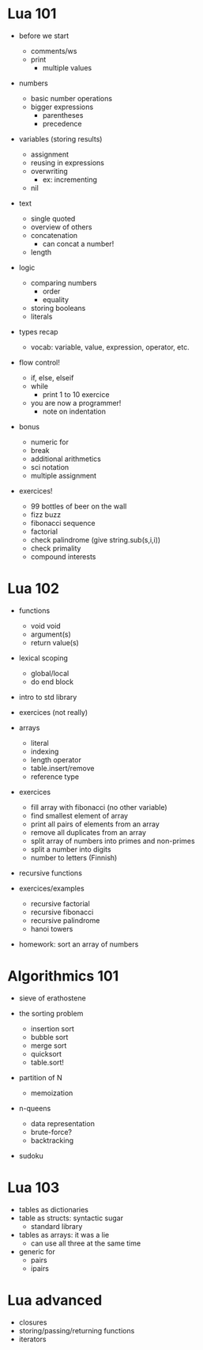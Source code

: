 Lua 101
=======

- before we start
	- comments/ws
	- print
		- multiple values
- numbers
	- basic number operations
	- bigger expressions
		- parentheses
		- precedence
- variables (storing results)
	- assignment
	- reusing in expressions
	- overwriting
		- ex: incrementing
	- nil
- text
	- single quoted
	- overview of others
	- concatenation
		- can concat a number!
	- length
- logic
	- comparing numbers
		- order
		- equality
	- storing booleans
	- literals
- types recap
	- vocab: variable, value, expression, operator, etc.
- flow control!
	- if, else, elseif
	- while
		- print 1 to 10 exercice
	- you are now a programmer!
		- note on indentation
- bonus
	- numeric for
	- break
	- additional arithmetics
	- sci notation
	- multiple assignment

- exercices!
	- 99 bottles of beer on the wall
	- fizz buzz
	- fibonacci sequence
	- factorial
	- check palindrome (give string.sub(s,i,i))
	- check primality
	- compound interests

Lua 102
=======

- functions
	- void void
	- argument(s)
	- return value(s)
- lexical scoping
	- global/local
	- do end block
- intro to std library
- exercices (not really)

- arrays
	- literal
	- indexing
	- length operator
	- table.insert/remove
	- reference type

- exercices
	- fill array with fibonacci (no other variable)
	- find smallest element of array
	- print all pairs of elements from an array
	- remove all duplicates from an array
	- split array of numbers into primes and non-primes
	- split a number into digits
	- number to letters (Finnish)

- recursive functions
- exercices/examples
	- recursive factorial
	- recursive fibonacci
	- recursive palindrome
	- hanoi towers

- homework: sort an array of numbers

Algorithmics 101
================

- sieve of erathostene
- the sorting problem
	- insertion sort
	- bubble sort
	- merge sort
	- quicksort
	- table.sort!

- partition of N
	- memoization

- n-queens
	- data representation
	- brute-force?
	- backtracking

- sudoku

Lua 103
=======

- tables as dictionaries
- table as structs: syntactic sugar
	- standard library
- tables as arrays: it was a lie
	- can use all three at the same time
- generic for
	- pairs
	- ipairs

Lua advanced
============

- closures
- storing/passing/returning functions
- iterators
